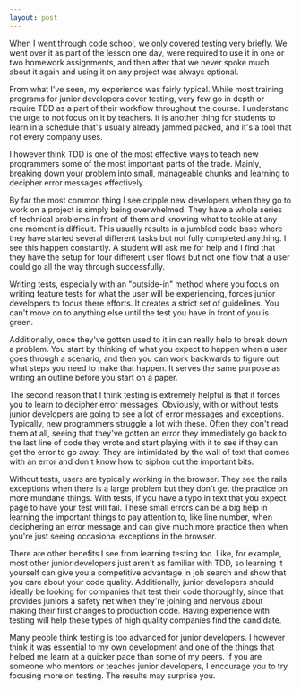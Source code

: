 ```yaml
---
layout: post
---
```


When I went through code school, we only covered testing very briefly. We went
over it as part of the lesson one day, were required to use it in one or two
homework assignments, and then after that we never spoke much about it again and
using it on any project was always optional.

From what I've seen, my experience was fairly typical. While most training
programs for junior developers cover testing, very few go in depth or require
TDD as a part of their workflow throughout the course. I understand the urge to
not focus on it by teachers. It is another thing for students to learn in a
schedule that's usually already jammed packed, and it's a tool that not every
company uses.

I however think TDD is one of the most effective ways to teach new programmers
some of the most important parts of the trade. Mainly, breaking down your
problem into small, manageable chunks and learning to decipher error messages
effectively.

By far the most common thing I see cripple new developers when they go to work
on a project is simply being overwhelmed. They have a whole series of technical
problems in front of them and knowing what to tackle at any one moment is
difficult. This usually results in a jumbled code base where they have started
several different tasks but not fully completed anything. I see this happen
constantly. A student will ask me for help and I find that they have the setup
for four different user flows but not one flow that a user could go all the way
through successfully.

Writing tests, especially with an "outside-in" method where you focus on writing
feature tests for what the user will be experiencing, forces junior
developers to focus there efforts. It creates a strict set of guidelines. You
can't move on to anything else until the test you have in front of you is green.

Additionally, once they've gotten used to it in can really help to break down a
problem. You start by thinking of what you expect to happen when a user goes
through a scenario, and then you can work backwards to figure out what steps you
need to make that happen. It serves the same purpose as writing an outline
before you start on a paper.

The second reason that I think testing is extremely helpful is that it forces
you to learn to decipher error messages. Obviously, with or without tests junior
developers are going to see a lot of error messages and exceptions. Typically,
new programmers struggle a lot with these. Often they don't read them at all,
seeing that they've gotten an error they immediately go back to the last line of
code they wrote and start playing with it to see if they can get the error to go
away. They are intimidated by the wall of text that comes with an error and
don't know how to siphon out the important bits.

Without tests, users are typically working in the browser. They see the rails
exceptions when there is a large problem but they don't get the practice on more
mundane things. With tests, if you have a typo in text that you expect page to
have your test will fail. These small errors can be a big help in learning the
important things to pay attention to, like line number, when deciphering an
error message and can give much more practice then when you're just seeing
occasional exceptions in the browser.

There are other benefits I see from learning testing too. Like, for example,
most other junior developers just aren't as familiar with TDD, so learning it
yourself can give you a competitive advantage in job search and show that you
care about your code quality. Additionally, junior developers should ideally be
looking for companies that test their code thoroughly, since that provides
juniors a safety net when they're joining and nervous about making their first
changes to production code. Having experience with testing will help these types
of high quality companies find the candidate.

Many people think testing is too advanced for junior developers. I however think
it was essential to my own development and one of the things that helped me
learn at a quicker pace than some of my peers. If you are someone who mentors or
teaches junior developers, I encourage you to try focusing more on testing. The
results may surprise you.

